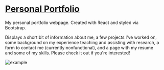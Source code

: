 # [Personal Portfolio](https://willberner.github.io/Portfolio/)

My personal portfolio webpage. Created with React and styled via Bootstrap.

Displays a short bit of information about me, a few projects I've worked on, some background on my experience teaching and assisting with research, a form to contact me (currently nonfunctional), and a page with my resume and some of my skills. Please check it out if you're interested!

![example](https://user-images.githubusercontent.com/25047954/138631471-67483a4e-2900-4a73-9e8d-0d1740887900.gif)

